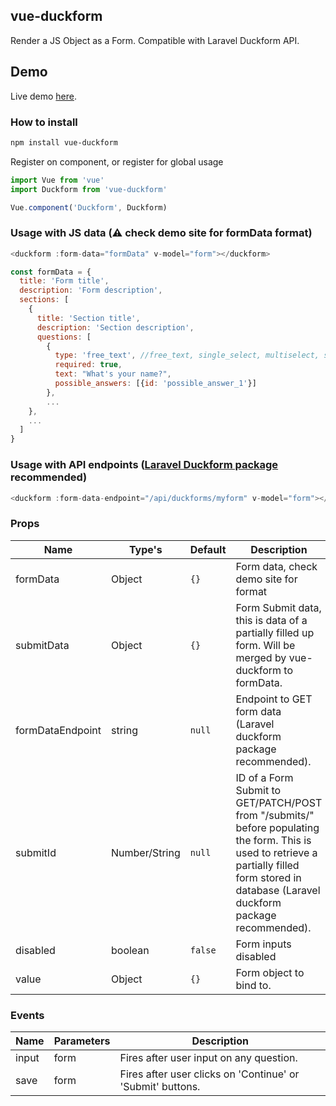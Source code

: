 ## vue-duckform
Render a JS Object as a Form. Compatible with Laravel Duckform API.

## Demo
Live demo [here](https://vue-duckform-demo.tpenaranda.com).

### How to install
```bash
npm install vue-duckform
```

Register on component, or register for global usage
```js
import Vue from 'vue'
import Duckform from 'vue-duckform'

Vue.component('Duckform', Duckform)
```

### Usage with JS data (:warning: check demo site for formData format)
```js
<duckform :form-data="formData" v-model="form"></duckform>

const formData = {
  title: 'Form title',
  description: 'Form description',
  sections: [
    {
      title: 'Section title',
      description: 'Section description',
      questions: [
        {
          type: 'free_text', //free_text, single_select, multiselect, scale, date, integer
          required: true,
          text: "What's your name?",
          possible_answers: [{id: 'possible_answer_1'}]
        },
        ...
    },
    ...
  ]
}
```

### Usage with API endpoints ([Laravel Duckform package](https://github.com/tpenaranda/duckform) recommended)
```js
<duckform :form-data-endpoint="/api/duckforms/myform" v-model="form"></duckform>
```

### Props
**Name**|**Type's**|**Default**|**Description**
-----|-----|-----|-----
formData|Object|`{}`|Form data, check demo site for format
submitData|Object|`{}`|Form Submit data, this is data of a partially filled up form. Will be merged by vue-duckform to formData.
formDataEndpoint|string|`null`|Endpoint to GET form data (Laravel duckform package recommended).
submitId|Number/String|`null`|ID of a Form Submit to GET/PATCH/POST from "<formDataEndpoint>/submits/" before populating the form. This is used to retrieve a partially filled form stored in database (Laravel duckform package recommended).
disabled|boolean|`false`|Form inputs disabled
value|Object|`{}`|Form object to bind to.

### Events
**Name**|**Parameters**|**Description**
-----|-----|-----
input|form|Fires after user input on any question.
save|form|Fires after user clicks on 'Continue' or 'Submit' buttons.
